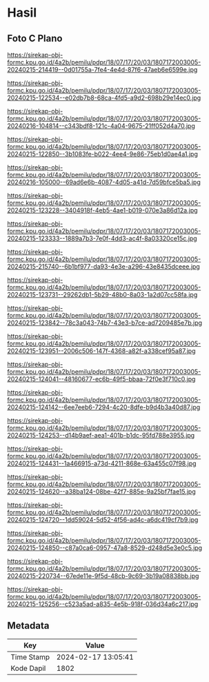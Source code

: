 # Hasil

## Foto C Plano

https://sirekap-obj-formc.kpu.go.id/4a2b/pemilu/pdpr/18/07/17/20/03/1807172003005-20240215-214419--0d01755a-7fe4-4e4d-87f6-47aeb6e6599e.jpg

https://sirekap-obj-formc.kpu.go.id/4a2b/pemilu/pdpr/18/07/17/20/03/1807172003005-20240215-122534--e02db7b8-68ca-4fd5-a9d2-698b29e14ec0.jpg

https://sirekap-obj-formc.kpu.go.id/4a2b/pemilu/pdpr/18/07/17/20/03/1807172003005-20240216-104814--c343bdf8-121c-4a04-9675-21ff052d4a70.jpg

https://sirekap-obj-formc.kpu.go.id/4a2b/pemilu/pdpr/18/07/17/20/03/1807172003005-20240215-122850--3b1083fe-b022-4ee4-9e86-75eb1d0ae4a1.jpg

https://sirekap-obj-formc.kpu.go.id/4a2b/pemilu/pdpr/18/07/17/20/03/1807172003005-20240216-105000--69ad6e6b-4087-4d05-a41d-7d59bfce5ba5.jpg

https://sirekap-obj-formc.kpu.go.id/4a2b/pemilu/pdpr/18/07/17/20/03/1807172003005-20240215-123228--3404918f-4eb5-4ae1-b019-070e3a86d12a.jpg

https://sirekap-obj-formc.kpu.go.id/4a2b/pemilu/pdpr/18/07/17/20/03/1807172003005-20240215-123333--1889a7b3-7e0f-4dd3-ac4f-8a03320ce15c.jpg

https://sirekap-obj-formc.kpu.go.id/4a2b/pemilu/pdpr/18/07/17/20/03/1807172003005-20240215-215740--6b1bf977-da93-4e3e-a296-43e8435dceee.jpg

https://sirekap-obj-formc.kpu.go.id/4a2b/pemilu/pdpr/18/07/17/20/03/1807172003005-20240215-123731--29262db1-5b29-48b0-8a03-1a2d07cc58fa.jpg

https://sirekap-obj-formc.kpu.go.id/4a2b/pemilu/pdpr/18/07/17/20/03/1807172003005-20240215-123842--78c3a043-74b7-43e3-b7ce-ad7209485e7b.jpg

https://sirekap-obj-formc.kpu.go.id/4a2b/pemilu/pdpr/18/07/17/20/03/1807172003005-20240215-123951--2006c506-147f-4368-a82f-a338cef95a87.jpg

https://sirekap-obj-formc.kpu.go.id/4a2b/pemilu/pdpr/18/07/17/20/03/1807172003005-20240215-124041--48160677-ec6b-49f5-bbaa-72f0e3f710c0.jpg

https://sirekap-obj-formc.kpu.go.id/4a2b/pemilu/pdpr/18/07/17/20/03/1807172003005-20240215-124142--6ee7eeb6-7294-4c20-8dfe-b9d4b3a40d87.jpg

https://sirekap-obj-formc.kpu.go.id/4a2b/pemilu/pdpr/18/07/17/20/03/1807172003005-20240215-124253--d14b9aef-aea1-401b-b1dc-95fd788e3955.jpg

https://sirekap-obj-formc.kpu.go.id/4a2b/pemilu/pdpr/18/07/17/20/03/1807172003005-20240215-124431--1a466915-a73d-4211-868e-63a455c07f98.jpg

https://sirekap-obj-formc.kpu.go.id/4a2b/pemilu/pdpr/18/07/17/20/03/1807172003005-20240215-124620--a38ba124-08be-42f7-885e-9a25bf7fae15.jpg

https://sirekap-obj-formc.kpu.go.id/4a2b/pemilu/pdpr/18/07/17/20/03/1807172003005-20240215-124720--1dd59024-5d52-4f56-ad4c-a6dc419cf7b9.jpg

https://sirekap-obj-formc.kpu.go.id/4a2b/pemilu/pdpr/18/07/17/20/03/1807172003005-20240215-124850--c87a0ca6-0957-47a8-8529-d248d5e3e0c5.jpg

https://sirekap-obj-formc.kpu.go.id/4a2b/pemilu/pdpr/18/07/17/20/03/1807172003005-20240215-220734--67ede11e-9f5d-48cb-9c69-3b19a08838bb.jpg

https://sirekap-obj-formc.kpu.go.id/4a2b/pemilu/pdpr/18/07/17/20/03/1807172003005-20240215-125256--c523a5ad-a835-4e5b-918f-036d34a6c217.jpg


## Metadata

| Key        | Value               |
| ---------- | ------------------- |
| Time Stamp | 2024-02-17 13:05:41 |
| Kode Dapil | 1802                |



